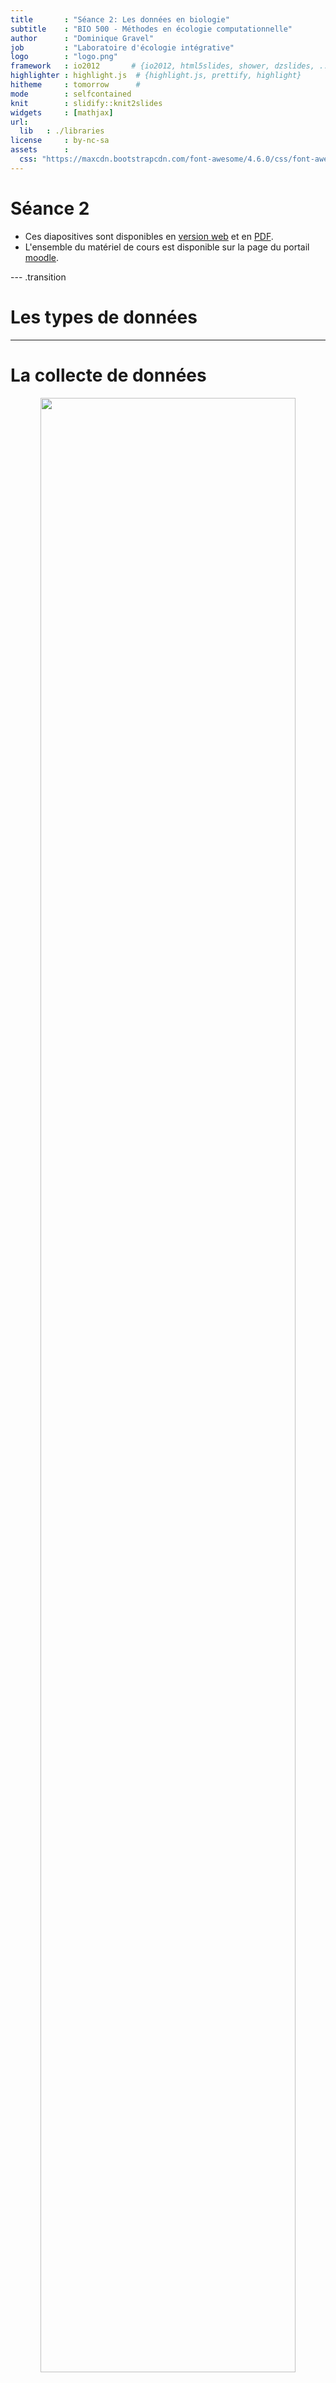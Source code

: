 ```yaml
---
title       : "Séance 2: Les données en biologie"
subtitle    : "BIO 500 - Méthodes en écologie computationnelle"
author      : "Dominique Gravel"
job         : "Laboratoire d'écologie intégrative"
logo        : "logo.png"
framework   : io2012       # {io2012, html5slides, shower, dzslides, ...}
highlighter : highlight.js  # {highlight.js, prettify, highlight}
hitheme     : tomorrow      #
mode        : selfcontained
knit        : slidify::knit2slides
widgets     : [mathjax]
url:
  lib   : ./libraries
license     : by-nc-sa
assets      :
  css: "https://maxcdn.bootstrapcdn.com/font-awesome/4.6.0/css/font-awesome.min.css"
---
```

# Séance 2

- Ces diapositives sont disponibles en [version web](https://econumuds.github.io/BIO500/cours1/) et en [PDF](./assets/pdf/S1-BIO500.pdf).
- L'ensemble du matériel de cours est disponible sur la page du portail [moodle](https://www.usherbrooke.ca/moodle2-cours/course/view.php?id=12188).

<!-- TODO 1: Mettre cours 2 en PDF -->
<!-- TODO 2: Changer le lien moodle -->

--- .transition

# Les types de données

---

# La collecte de données

<div style='text-align:center;'>
<img src="assets/img/flow_cours2.png" width="90%"></img>
</div>

---

# La collecte de données

## **En biométrie**, il éxiste plusieurs grandes familles de données:

1. Quantitative (variables continues)
2. Semi-quantitative (variables discrètes)
3. Qualitatives (variables de rang)

Le type de données collectées conditionne les analyses statistiques que l'on pourra réaliser sur les données.

<!-- ## Probléme - La structure des données est par conséquent déterminé par les analyses que l'on va réaliser. On est une étape plus loin dans notre cheminement (voir schéma précédent) -->


---

# La collecte de données en biologie

## Alors, qu'en est-il d'une donnée biologique ?



<!-- Présenter qu'est qu'une données biologiques, comme elle est représenté -->
<!-- Qu'est ce qui est représenté en ligne versus en colonne -->


<div style='text-align:center;'>
<img src="assets/img/data_cube_2n.png" width="100%"></img>
</div>


---

# La collecte de données en biologie

## Le problème de multi-dimensionnalité

<div style='text-align:center;'>
<img src="assets/img/data_cube_3n.png" width="100%"></img>
</div>


---

# La collecte de données en biologie

## Le problème de multi-dimensionnalité

<div style='text-align:center;'>
<img src="assets/img/data_cube_4n.png" width="100%"></img>
</div>

**Note:** Pour la prise de données de facteurs environnementaux (abiotiques), on retrouverait une forme de type 3n.

---

# La collecte de données en biologie

## **En biologie**, on classifie les données selon 4 dimensions/classes d'information:

1. Biotique/abiotique
2. Taxonomique
3. Temporelle
4. Spatial

Au cours des diapos suivantes, nous nous attarderons à la façon de stocker ces données. J'aborderais les spécificités propre à chacune des ces dimensions.

--- .transition

#  Le format des données

--- &twocol

#  Le format des données

*** =right

## Format long


|ID    |esp  | year| dhp_mm|
|:-----|:----|----:|------:|
|567-1 |acsa | 2010|    460|
|567-2 |acsa | 2010|    100|
|567-3 |acsa | 2010|    120|
|598   |piru | 2011|    380|
|876   |abba | 2014|    160|

- Privilégier le format long
- Une ligne = une observation
- Nom de colonnes court, sans accent et explicite.

*** =left

## Format large


|ids   |esp  | 2010| 2011| 2014|
|:-----|:----|----:|----:|----:|
|567-1 |acsa |  460|   NA|   NA|
|567-2 |acsa |  100|   NA|   NA|
|567-3 |acsa |  120|   NA|   NA|
|598   |piru |   NA|  380|   NA|
|876   |abba |   NA|   NA|  160|

--- &twocol

#  Le format des données

## Ne mettre toute l'information dans une seul tableau


--- &twocol

#  Le format des données

## Ne concatenner pas l'information dans une seule colonne

*** =left


|ID    |esp  | year| dhp_mm|
|:-----|:----|----:|------:|
|567-1 |acsa | 2010|    460|
|567-2 |acsa | 2010|    100|
|567-3 |acsa | 2010|    120|
|598   |piru | 2011|    380|
|876   |abba | 2014|    160|

- Une colonne = une information

*** =right


|ID  |ID_multi |esp  | year| dhp_mm|
|:---|:--------|:----|----:|------:|
|567 |1        |acsa | 2010|    460|
|567 |2        |acsa | 2010|    100|
|567 |3        |acsa | 2010|    120|
|598 |NA       |piru | 2011|    380|
|876 |NA       |abba | 2014|    160|


<!-- - Privilégier le format long, une ligne = une observation
- Plusieurs tableau: un tableau par type d'observation
- Éviter de concaténer l'information
- Stockage des NAs -->

--- .transition

#  Les types de données

---

# Les données biotiques et abiotiques

TABLEAU DE DONNÉES AVEC LES 4 Types de données informatiques

---

# Les données biotiques et abiotiques

## **En informatique**, on distingue plusieurs types de données:

1. Les entiers (`INTEGER`)
2. Les nombres réels (`DOUBLE`, `FLOAT`)
2. Les caractères (`CHAR`,`VARCHAR`)
3. Les dates (`DATE`)

---

# Les données temporelles

<!-- Voir Borer -->
<!-- Représentation en jour julien Annuelle -->


--- &twocol

# Les données taxonomiques

*Un exemple avec l'érable à sucre*


*** =left

**Selon vous quelle option est la meilleure?**


|Option                             |Exemple        |
|:----------------------------------|:--------------|
|1. Code spécifique à l'étude       |ACSA           |
|2. Code du ministère               |ERS            |
|3. Genre et espèce                 |Acer saccharum |
|4. Nom vernaculaire                |Érable à sucre |
|5. Numéro Taxonomique (TSN - ITIS) |28731          |
*** =right


<div style='text-align:center;'>
<img src="assets/img/acsa.jpg" height="450px"></img>
</div>


--- &twocol

# Les données taxonomiques

*Un exemple avec l'érable à sucre*

*** =left


|Option                             |Exemple        |
|:----------------------------------|:--------------|
|1. Code spécifique à l'étude       |ACSA           |
|2. Code du ministère               |ERS            |
|3. Genre et espèce                 |Acer saccharum |
|4. Nom vernaculaire                |Érable à sucre |
|5. Numéro Taxonomique (TSN - ITIS) |28731          |

*** =right

>- **Option 1:** Doit être associé à des métadonnées. Risque de perte du fichier attaché.

>- **Option 2:** Le genre et l'espèce peuvent changer à travers le temps.

>- **Option 3:** Le nom vernaculaire des espèces est le pire choix. Le nom vernaculaire est propre à un pays, à une région géographique, à une culture.


--- &twocol

# Les données taxonomiques

*Un exemple avec l'érable à sucre*

*** =left


|Option                          |Exemple        |
|:-------------------------------|:--------------|
|Code spécifique à l'étude       |ACSA           |
|Code du ministère               |ERS            |
|Genre et espèce                 |Acer saccharum |
|Nom vernaculaire                |Érable à sucre |
|Numéro Taxonomique (TSN - ITIS) |28731          |

*** =right


>- **Option 4:** Cette option couplée à l'option 3, est le meilleur choix.


---

# Les données taxonomiques

On privilégie généralement, l'utilisation de code espèce standardisé:

1. ITIS
2. VASCAN (Plantes vasculaires du Canada)
3. NCBI

**Avantage:** Chacune de ces institutions/infrastructures, nous permettent de valider et retirer l'ensemble de la classification taxonomique d'une espèce à partir de son code. Même si l'identifiant change (nouvelle classification), nous serons en mesure de trouver le nouvel identifiant taxonomique à partir de l'ancien.

**Exemple:** [https://www.itis.gov/servlet/SingleRpt/SingleRpt?search_topic=TSN&search_value=28731#null](https://www.itis.gov/servlet/SingleRpt/SingleRpt?search_topic=TSN&search_value=28731#null)

---


---

# Les données spatiales


---

# L'absence de données




---

# Choisir le bon type et format de données

Si l'on ne choisit pas le type de données approprié, cela aura diverses conséquences:

- Des problèmes de performance (ex. : il est plus rapide de faire une recherche sur un nombre que sur une chaîne de caractères)
- Un comportement contraire à celui attendu (ex. : trier sur un nombre stocké comme tel, ou sur un nombre stocké comme une chaîne de caractères ne donnera pas le même résultat)
- L'impossibilité d'utiliser des fonctionnalités propres à un type de données (ex. : stocker une date comme une chaîne de caractères vous prive des nombreuses fonctions temporelles disponibles).

<!-- Point supplémentaire pour les avancées: - Un gaspillage de mémoire (ex. : si vous stockez de toutes petites données dans une colonne faite pour stocker de grosses quantités de données) -->

---

# Finalement

Pourquoi prendre soin de ces données ?

Les 3 R.
C'est comme un livre, ca nous raconte l'histoire d'individu, d'une pop à un instant t à un endroit donné.
Sommes-nous capable de juger de la valeur de ces données?


<!-- ---

TRANSTION vers SQL

# La collecte de données

En biologie, la collecte de données se résume à un hypercube.


Comme nous le verrons plus tard cette multi-dimensionnalité complique notre tâche, car il est difficile de la représenter dans un tableau excel (n-2). -->
